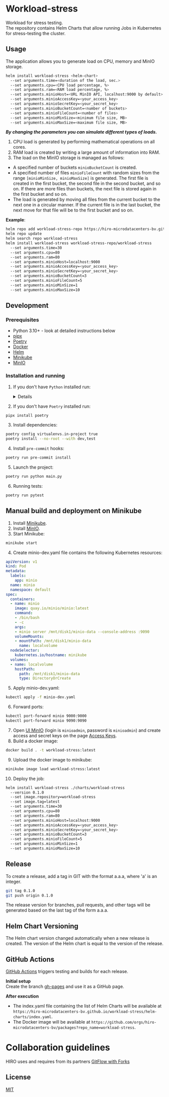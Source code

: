 # Workload-stress
Workload for stress testing.  
The repository contains Helm Charts that allow running Jobs in Kubernetes for stress-testing the cluster.

## Usage
The application allows you to generate load on CPU, memory and MinIO storage.

```bash
helm install workload-stress <helm-chart>
  --set arguments.time=<duration of the load, sec.>
  --set arguments.cpu=<CPU load percentage, %>
  --set arguments.ram=<RAM load percentage, %>
  --set arguments.minioHost=<URL MinIO API, localhost:9000 by default>
  --set arguments.minioAccessKey=<your_access_key>
  --set arguments.minioSecretKey=<your_secret_key>
  --set arguments.minioBucketCount=<number of buckets>
  --set arguments.minioFileCount=<number of files>
  --set arguments.minioMinSize=<minimum file size, MB>
  --set arguments.minioMaxSize=<maximum file size, MB>
```

***By changing the parameters you can simulate different types of loads.***

1. CPU load is generated by performing mathematical operations on all cores.
2. RAM load is created by writing a large amount of information into RAM.
3. The load on the MinIO storage is managed as follows:
- A specified number of buckets `minioBucketCount` is created.
- A specified number of files `minioFileCount` with random sizes from the range `[minioMinSize, minioMaxSize]` is generated. The first file is created in the first bucket, the second file in the second bucket, and so on. If there are more files than buckets, the next file is stored again in the first bucket and so on.
- The load is generated by moving all files from the current bucket to the next one in a circular manner. If the current file is in the last bucket, the next move for that file will be to the first bucket and so on.

**Example**:

```bash
helm repo add workload-stress-repo https://hiro-microdatacenters-bv.github.io/workload-stress/helm-charts/
helm repo update
helm search repo workload-stress
helm install workload-stress workload-stress-repo/workload-stress
  --set arguments.time=30
  --set arguments.cpu=80
  --set arguments.ram=80
  --set arguments.minioHost=localhost:9000
  --set arguments.minioAccessKey=<your_access_key>
  --set arguments.minioSecretKey=<your_secret_key>
  --set arguments.minioBucketCount=3
  --set arguments.minioFileCount=5
  --set arguments.minioMinSize=1
  --set arguments.minioMaxSize=10
```


## Development
### Prerequisites
  - Python 3.10+ - look at detailed instructions below
  - [pipx](https://pipx.pypa.io/stable/)
  - [Poetry](https://python-poetry.org/docs/)
  - [Docker](https://docs.docker.com/get-docker/)
  - [Helm](https://helm.sh/en/docs/)
  - [Minikube](https://minikube.sigs.k8s.io/docs/start/)
  - [MinIO](https://min.io/docs/minio/kubernetes/upstream/)

### Installation and running
1. If you don't have `Python` installed run:
    <details>
    <h4><summary>Install Python 3.12 if it is not available in your package manager</summary></h4>

    These instructions are for Ubuntu 22.04 and may not work for other versions.

    Also, these instructions are about using Poetry with Pyenv-managed (non-system) Python.
    
    ### Step 1: Update and Install Dependencies
    Before we install pyenv, we need to update our package lists for upgrades and new package installations. We also need to install dependencies for pyenv. 

    Open your terminal and type:  
    ```bash
    sudo apt-get update
    sudo apt-get install -y make build-essential libssl-dev zlib1g-dev libbz2-dev \
    libreadline-dev libsqlite3-dev wget curl llvm libncursesw5-dev xz-utils \
    tk-dev libxml2-dev libxmlsec1-dev libffi-dev liblzma-dev
    ```

    ### Step 2: Install Pyenv
    We will clone pyenv from the official GitHub repository and add it to our system path.
    ```bash
    git clone https://github.com/pyenv/pyenv.git ~/.pyenv
    echo 'export PYENV_ROOT="$HOME/.pyenv"' >> ~/.bashrc
    echo 'export PATH="$PYENV_ROOT/bin:$PATH"' >> ~/.bashrc
    echo 'eval "$(pyenv init -)"' >> ~/.bashrc
    exec "$SHELL"
    ```
    For additional information visit official [docs](https://github.com/pyenv/pyenv?tab=readme-ov-file#installation)

    ### Step 3: Install Python 3.12
    Now that pyenv is installed, we can install different Python versions. To install Python 3.12, use the following command:
    ```bash
    pyenv install 3.12
    ```

    ### Step 4: Connect Poetry to it
    Do this in the template dir. Pycharm will automatically connect to it later
    ```bash
    poetry env use ~/.pyenv/versions/3.12.1/bin/python
    ```
    (change the version number accordingly to what is installed)

    Finally, verify that Poetry indeed is connected to the proper version:
    ```bash
    poetry enf info
    ```
    </details>  

2. If you don't have `Poetry` installed run:
```bash
pipx install poetry
```

3. Install dependencies:
```bash
poetry config virtualenvs.in-project true
poetry install --no-root --with dev,test
```

4. Install `pre-commit` hooks:
```bash
poetry run pre-commit install
```

5. Launch the project:
```bash
poetry run python main.py
```

6. Running tests:
```bash
poetry run pytest
```

## Manual build and deployment on Minikube
1. Install [Minikube](https://minikube.sigs.k8s.io/docs/start/).
2. Install [MinIO](https://min.io/docs/minio/kubernetes/upstream/).
3. Start Minikube:
```bash
minikube start
```
4. Create minio-dev.yaml file contains the following Kubernetes resources:
```yaml
apiVersion: v1
kind: Pod
metadata:
  labels:
    app: minio
  name: minio
  namespace: default
spec:
  containers:
  - name: minio
    image: quay.io/minio/minio:latest
    command:
    - /bin/bash
    - -c
    args: 
    - minio server /mnt/disk1/minio-data --console-address :9090
    volumeMounts:
    - mountPath: /mnt/disk1/minio-data
      name: localvolume
  nodeSelector:
    kubernetes.io/hostname: minikube
  volumes:
  - name: localvolume
    hostPath:
      path: /mnt/disk1/minio-data
      type: DirectoryOrCreate
```
5. Apply minio-dev.yaml:
```bash
kubectl apply -f minio-dev.yaml
```
6. Forward ports:
```bash
kubectl port-forward minio 9000:9000
kubectl port-forward minio 9090:9090
```
7. Open [UI MinIO](http://localhost:9090) (login is `minioadmin`, password is `minioadmin`) and create access and secret keys on the page [Access Keys](http://localhost:9090/access-keys).
8. Build a docker image:
```bash
docker build . -t workload-stress:latest
```
9. Upload the docker image to minikube:
```bash
minikube image load workload-stress:latest
```
10. Deploy the job:
```bash
helm install workload-stress ./charts/workload-stress
  --version 0.1.0
  --set image.repository=workload-stress
  --set image.tag=latest
  --set arguments.time=30
  --set arguments.cpu=80
  --set arguments.ram=80
  --set arguments.minioHost=localhost:9000
  --set arguments.minioAccessKey=<your_access_key>
  --set arguments.minioSecretKey=<your_secret_key>
  --set arguments.minioBucketCount=3
  --set arguments.minioFileCount=5
  --set arguments.minioMinSize=1
  --set arguments.minioMaxSize=10
```

## Release
To create a release, add a tag in GIT with the format a.a.a, where 'a' is an integer.
```bash
git tag 0.1.0
git push origin 0.1.0
```
The release version for branches, pull requests, and other tags will be generated based on the last tag of the form a.a.a.

## Helm Chart Versioning
The Helm chart version changed automatically when a new release is created. The version of the Helm chart is equal to the version of the release.

## GitHub Actions
[GitHub Actions](https://docs.github.com/en/actions) triggers testing and builds for each release.  

**Initial setup**  
Create the branch [gh-pages](https://pages.github.com/) and use it as a GitHub page.  

**After execution**    
- The index.yaml file containing the list of Helm Charts will be available at `https://hiro-microdatacenters-bv.github.io/workload-stress/helm-charts/index.yaml`.
- The Docker image will be available at `https://github.com/orgs/hiro-microdatacenters-bv/packages?repo_name=workload-stress`.

# Collaboration guidelines
HIRO uses and requires from its partners [GitFlow with Forks](https://hirodevops.notion.site/GitFlow-with-Forks-3b737784e4fc40eaa007f04aed49bb2e?pvs=4)

## License
[MIT](https://choosealicense.com/licenses/mit/)
